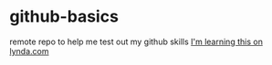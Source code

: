 # github-basics
remote repo to help me test out my github skills
[I'm learning this on lynda.com](http://www.lynda.com)
